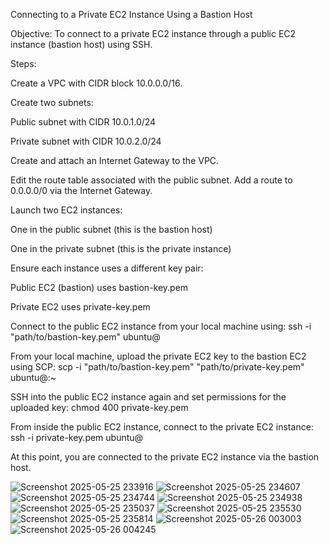 Connecting to a Private EC2 Instance Using a Bastion Host

Objective:
To connect to a private EC2 instance through a public EC2 instance (bastion host) using SSH.

Steps:

Create a VPC with CIDR block 10.0.0.0/16.

Create two subnets:

Public subnet with CIDR 10.0.1.0/24

Private subnet with CIDR 10.0.2.0/24

Create and attach an Internet Gateway to the VPC.

Edit the route table associated with the public subnet. Add a route to 0.0.0.0/0 via the Internet Gateway.

Launch two EC2 instances:

One in the public subnet (this is the bastion host)

One in the private subnet (this is the private instance)

Ensure each instance uses a different key pair:

Public EC2 (bastion) uses bastion-key.pem

Private EC2 uses private-key.pem

Connect to the public EC2 instance from your local machine using:
ssh -i "path/to/bastion-key.pem" ubuntu@<public-ec2-public-ip>

From your local machine, upload the private EC2 key to the bastion EC2 using SCP:
scp -i "path/to/bastion-key.pem" "path/to/private-key.pem" ubuntu@<public-ec2-public-ip>:~

SSH into the public EC2 instance again and set permissions for the uploaded key:
chmod 400 private-key.pem

From inside the public EC2 instance, connect to the private EC2 instance:
ssh -i private-key.pem ubuntu@<private-ec2-private-ip>

At this point, you are connected to the private EC2 instance via the bastion host.




![Screenshot 2025-05-25 233916](https://github.com/user-attachments/assets/552c2af3-3323-43ae-957a-1181258957f9)
![Screenshot 2025-05-25 234607](https://github.com/user-attachments/assets/f6db1539-a845-4797-82d8-a050045b9f6e)
![Screenshot 2025-05-25 234744](https://github.com/user-attachments/assets/7757f3eb-0d99-4365-be3c-5f395d99604e)
![Screenshot 2025-05-25 234938](https://github.com/user-attachments/assets/14cdc2dc-d549-4989-a7cc-af94cf02c5ab)
![Screenshot 2025-05-25 235037](https://github.com/user-attachments/assets/9047cd4f-1c1f-4d8c-ae68-7ea0354e50b6)
![Screenshot 2025-05-25 235530](https://github.com/user-attachments/assets/6ff13ce9-0b88-40c5-bc3a-a61282f5f394)
![Screenshot 2025-05-25 235814](https://github.com/user-attachments/assets/c8e6cb89-6178-451d-814d-a076fa514d42)
![Screenshot 2025-05-26 003003](https://github.com/user-attachments/assets/cca1d66c-1240-4509-a3e5-73539ee43fe4)
![Screenshot 2025-05-26 004245](https://github.com/user-attachments/assets/a7fda73c-1a87-4c8e-bb05-da01ab29073e)

















